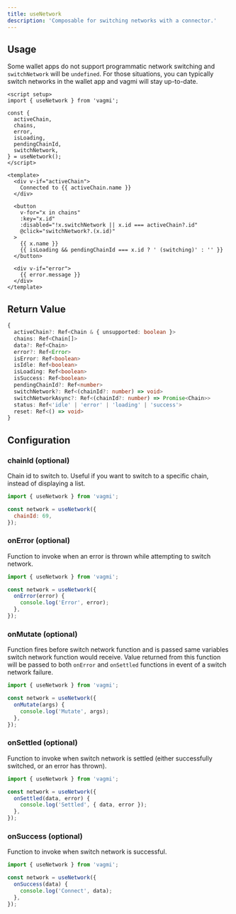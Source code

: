 ```yaml
---
title: useNetwork
description: 'Composable for switching networks with a connector.'
---
```


## Usage

Some wallet apps do not support programmatic network switching and `switchNetwork` will be `undefined`. For those situations, you can typically switch networks in the wallet app and vagmi will stay up-to-date.

```vue
<script setup>
import { useNetwork } from 'vagmi';

const {
  activeChain,
  chains,
  error,
  isLoading,
  pendingChainId,
  switchNetwork,
} = useNetwork();
</script>

<template>
  <div v-if="activeChain">
    Connected to {{ activeChain.name }}
  </div>

  <button
    v-for="x in chains"
    :key="x.id"
    :disabled="!x.switchNetwork || x.id === activeChain?.id"
    @click="switchNetwork?.(x.id)"
  >
    {{ x.name }}
    {{ isLoading && pendingChainId === x.id ? ' (switching)' : '' }}
  </button>

  <div v-if="error">
    {{ error.message }}
  </div>
</template>
```

## Return Value

```ts
{
  activeChain?: Ref<Chain & { unsupported: boolean }>
  chains: Ref<Chain[]>
  data?: Ref<Chain>
  error?: Ref<Error>
  isError: Ref<boolean>
  isIdle: Ref<boolean>
  isLoading: Ref<boolean>
  isSuccess: Ref<boolean>
  pendingChainId?: Ref<number>
  switchNetwork?: Ref<(chainId?: number) => void>
  switchNetworkAsync?: Ref<(chainId?: number) => Promise<Chain>>
  status: Ref<'idle' | 'error' | 'loading' | 'success'>
  reset: Ref<() => void>
}
```

## Configuration

### chainId (optional)

Chain id to switch to. Useful if you want to switch to a specific chain, instead of displaying a list.

```js
import { useNetwork } from 'vagmi';

const network = useNetwork({
  chainId: 69,
});
```

### onError (optional)

Function to invoke when an error is thrown while attempting to switch network.

```js
import { useNetwork } from 'vagmi';

const network = useNetwork({
  onError(error) {
    console.log('Error', error);
  },
});
```

### onMutate (optional)

Function fires before switch network function and is passed same variables switch network function would receive. Value returned from this function will be passed to both `onError` and `onSettled` functions in event of a switch network failure.

```js
import { useNetwork } from 'vagmi';

const network = useNetwork({
  onMutate(args) {
    console.log('Mutate', args);
  },
});
```

### onSettled (optional)

Function to invoke when switch network is settled (either successfully switched, or an error has thrown).

```js
import { useNetwork } from 'vagmi';

const network = useNetwork({
  onSettled(data, error) {
    console.log('Settled', { data, error });
  },
});
```

### onSuccess (optional)

Function to invoke when switch network is successful.

```js
import { useNetwork } from 'vagmi';

const network = useNetwork({
  onSuccess(data) {
    console.log('Connect', data);
  },
});
```
